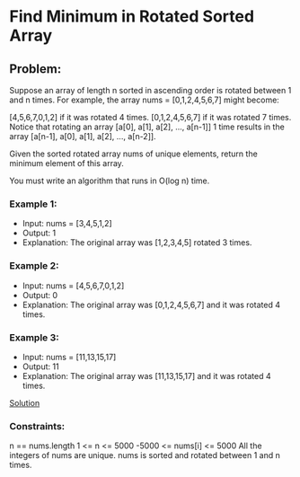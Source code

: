 # Find Minimum in Rotated Sorted Array

## Problem:
Suppose an array of length n sorted in ascending order is rotated between 1 and n times. For example, the array nums = [0,1,2,4,5,6,7] might become:

[4,5,6,7,0,1,2] if it was rotated 4 times.
[0,1,2,4,5,6,7] if it was rotated 7 times.
Notice that rotating an array [a[0], a[1], a[2], ..., a[n-1]] 1 time results in the array [a[n-1], a[0], a[1], a[2], ..., a[n-2]].

Given the sorted rotated array nums of unique elements, return the minimum element of this array.

You must write an algorithm that runs in O(log n) time.

 

### Example 1:

* Input: nums = [3,4,5,1,2]
* Output: 1
* Explanation: The original array was [1,2,3,4,5] rotated 3 times.
### Example 2:

* Input: nums = [4,5,6,7,0,1,2]
* Output: 0
* Explanation: The original array was [0,1,2,4,5,6,7] and it was rotated 4 times.
### Example 3:

* Input: nums = [11,13,15,17]
* Output: 11
* Explanation: The original array was [11,13,15,17] and it was rotated 4 times.

[Solution]()
 

### Constraints:

n == nums.length
1 <= n <= 5000
-5000 <= nums[i] <= 5000
All the integers of nums are unique.
nums is sorted and rotated between 1 and n times.
